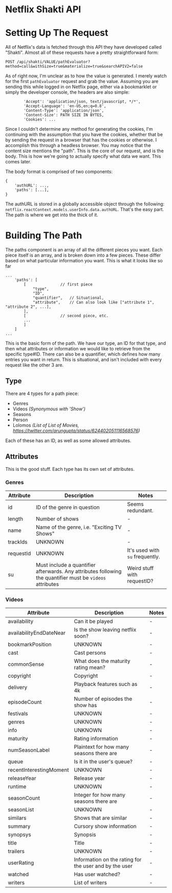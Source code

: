 # Netflix Shakti API

# Setting Up The Request
All of Netflix's data is fetched through this API they have developed called "Shakti". Almost all of these requests have a pretty straightforward form:
```
POST /api/shakti/VALUE/pathEvaluator?method=call&withSize=true&materialize=true&searchAPIV2=false
```
As of right now, I'm unclear as to how the value is generated. I merely watch for the first `pathEvaluator` request and grab the value. Assuming you are sending this while logged in on Netflix page, either via a bookmarklet or simply the developer console, the headers are also simple: 
```
        'Accept': 'application/json, text/javascript, */*',
        'Accept-Language': 'en-US,en;q=0.8',
        'Content-Type': 'application/json',
        'Content-Size': PATH SIZE IN BYTES,
        'Cookies': ...
```
Since I couldn't determine any method for generating the cookies, I'm continuing with the assumption that you have the cookies, whether that be by sending the request in a browser that has the cookies or otherwise. I accomplish this through a headless browser. You may notice that the content size mentions the "path". This is the core of our request, and is the body. This is how we're going to actually specify what data we want. This comes later.

The body format is comprised of two components:
```
{
    'authURL': ...,
    'paths': [...],
}
```
The authURL is stored in a globally accessible object through the following: `netflix.reactContext.models.userInfo.data.authURL`. That's the easy part. The path is where we get into the thick of it.

# Building The Path
The paths component is an array of all the different pieces you want. Each piece itself is an array, and is broken down into a few pieces. These differ based on what particular information you want. This is what it looks like so far
```
...
    'paths': [
        [               // first piece
            "type",
            "ID",
            "quantifier",   // Situational, 
            "attribute",    // Can also look like ["attribute 1", "attribute 2", ...],
        ],
        [               // second piece, etc.
        ...
        ]
    ]
...
```
This is the basic form of the path. We have our type, an ID for that type, and then what attributes or information we would like to retrieve from the specific type#ID. There can also be a quantifier, which defines how many entries you want in return. This is situational, and isn't included with every request like the other 3 are. 

## Type
There are 4 types for a path piece:
- Genres
- Videos *(Synonymous with 'Show')*
- Seasons
- Person
- Lolomos *(List of List of Movies, https://twitter.com/arungupta/status/624402051116568576)*

Each of these has an ID, as well as some allowed attributes.

## Attributes
This is the good stuff. Each type has its own set of attributes. 

### Genres

| Attribute | Description | Notes |
| --------- | ----------- | ----- |
| id        | ID of the genre in question | Seems redundant. |
| length    | Number of shows | - |
| name      | Name of the genre, i.e. "Exciting TV Shows" | - |
| trackIds  | UNKNOWN | - |
| requestId | UNKNOWN | It's used with `su` frequently. |
| su        | Must include a quantifier afterwards. Any attributes following the quantifier must be `videos` attributes | Weird stuff with requestID? |

### Videos
| Attribute | Description | Notes |
| --------- | ----------- | ----- |
| availability | Can it be played | - |
| availabilityEndDateNear | Is the show leaving netflix soon? | - |
| bookmarkPosition | UNKNOWN | - |
| cast | Cast persons | - |
| commonSense | What does the maturity rating mean? | - |
| copyright | Copyright | - |
| delivery | Playback features such as 4k | - |
| episodeCount | Number of episodes the show has | - |
| festivals | UNKNOWN | - |
| genres | UNKNOWN | - |
| info | UNKNOWN | - |
| maturity | Rating information | - |
| numSeasonLabel | Plaintext for how many seasons there are | - |
| queue | Is it in the user's queue? | - |
| recentInterestingMoment | UNKNOWN | - |
| releaseYear | Release year | - |
| runtime | UNKNOWN | - |
| seasonCount | Integer for how many seasons there are | - |
| seasonList | UNKNOWN | - |
| similars | Shows that are similar | - |
| summary | Cursory show information | - |
| synopsys | Synopsis | - |
| title | Title | - |
| trailers | UNKNOWN | - |
| userRating | Information on the rating for the user and by the user | - |
| watched | Has user watched? | - |
| writers | List of writers | - |

